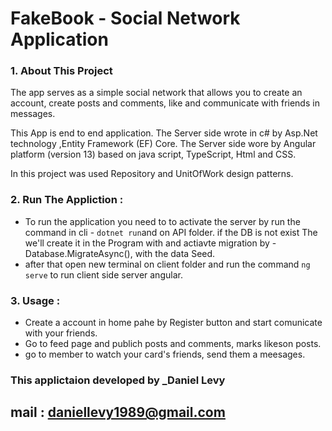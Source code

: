 # FakeBook - Social Network Application

### 1.	About This Project

The app serves as a simple social network that allows you to create an account, create posts and comments, like and communicate with friends in messages.

This App is end to end application.
The Server side wrote in c# by Asp.Net technology ,Entity Framework (EF) Core.
The Server side wore by Angular platform (version 13) based on java script, TypeScript, Html and CSS.

In this project was used Repository and UnitOfWork design patterns.


 ### 2. Run The Appliction :
 - To run the application you need to to activate the server by run the command in cli - `dotnet run`and on API folder.
   if the DB is not exist The we'll create it in the Program with and actiavte migration by - Database.MigrateAsync(), with the data Seed.
 - after that open new terminal on client folder and run the command `ng serve` to run client side server angular.  
 
 ### 3. Usage :
  - Create a account in home pahe by Register button and start comunicate with your friends.
  - Go to feed page and publich posts and comments, marks likeson posts.
  - go to member to watch your card's friends, send them a meesages.
  

  ### This applictaion developed by _Daniel Levy
  ## mail : daniellevy1989@gmail.com
  
  
